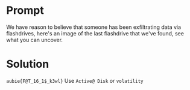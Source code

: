 # Prompt
We have reason to believe that someone has been exfiltrating data via flashdrives,
here's an image of the last flashdrive that we've found, see what you can uncover.

# Solution
`aubie{F@T_16_1$_k3wl}`
Use `Active@ Disk` or `volatility` 